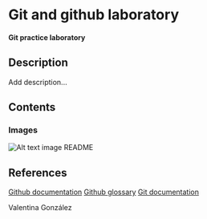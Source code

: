 # Git and github laboratory
#### Git practice laboratory
## Description
Add description...

## Contents
### Images
![Alt text image README](/assets/images/imageReadme.jpg)

## References
[Github documentation]( https://docs.github.com/en)
[Github glossary](https://docs.github.com/en/get-started/learning-about-github/github-glossary)
[Git documentation](https://git-scm.com/doc)

Valentina González
